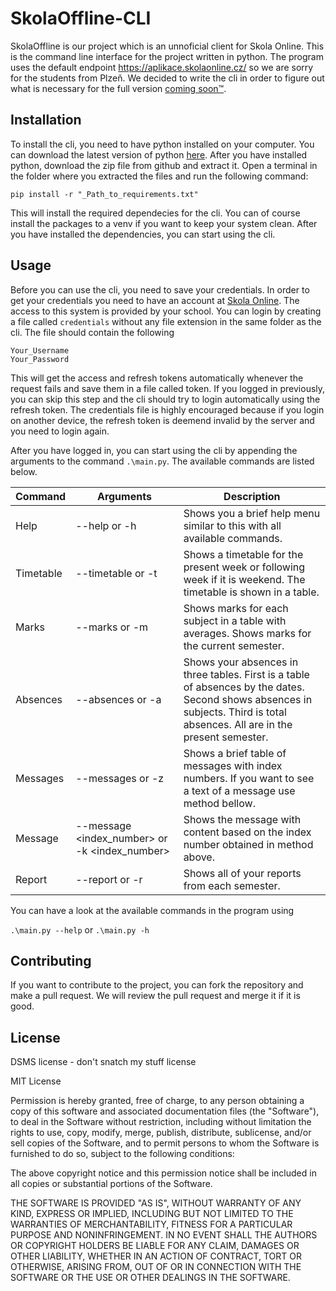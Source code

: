 # SkolaOffline-CLI
SkolaOffline is our project which is an unnoficial client for Skola Online. This is the command line interface for the project written in python. The program uses the default endpoint https://aplikace.skolaonline.cz/ so we are sorry for the students from Plzeň.  We decided to write the cli in order to figure out what is necessary for the full version [coming soon™](https://github.com/SkolaOffline/skolaoffline). 

## Installation
To install the cli, you need to have python installed on your computer. You can download the latest version of python [here](https://www.python.org/downloads/). After you have installed python, download the zip file from github and extract it. Open a terminal in the folder where you extracted the files and run the following command:

```pip install -r "_Path_to_requirements.txt"```

This will install the required dependecies for the cli. You can of course install the packages to a venv if you want to keep your system clean. After you have installed the dependencies, you can start using the cli.

## Usage
Before you can use the cli, you need to save your credentials. In order to get your credentials you need to have an account at [Skola Online](https://www.skolaonline.cz/). The access to this system is provided by your school. You can login by creating a file called ```credentials``` without any file extension in the same folder as the cli. The file should contain the following
    
```
Your_Username
Your_Password
```

This will get the access and refresh tokens automatically whenever the request fails and save them in a file called token. If you logged in previously, you can skip this step and the cli should try to login automatically using the refresh token. The credentials file is highly encouraged because if you login on another device, the refresh token is deemend invalid by the server and you need to login again.

After you have logged in, you can start using the cli by appending the arguments to the command ```.\main.py```. The available commands are listed below.

| Command   | Arguments            | Description                                                                                                                                                                   |
|-----------|-------------------|-------------------------------------------------------------------------------------------------------------------------------------------------------------------------------|
| Help      | --help or -h      | Shows you a brief help menu similar to this with all available commands.                                                                                                      |
| Timetable | --timetable or -t | Shows a timetable for the present week or following week if it is weekend.  The timetable is shown in a table.                                                                |
| Marks     | --marks or -m     | Shows marks for each subject in a table with averages.  Shows marks for the current semester.                                                                                 |
| Absences  | --absences or -a  | Shows your absences in three tables.  First is a table of absences by the dates. Second shows absences in subjects. Third is total absences. All are in the present semester. |
| Messages  | --messages or -z  | Shows a brief table of messages with index numbers.  If you want to see a text of a message use method bellow.                                                                |
| Message   | --message <index_number> or -k <index_number>  | Shows the message with content based on the index number obtained in method above.                                                                                            |
| Report    | --report or -r    | Shows all of your reports from each semester.                                                                                                                                 |                                                                                                                        |

You can have a look at the available commands in the program using 
    
```.\main.py --help``` or ```.\main.py -h```



## Contributing
If you want to contribute to the project, you can fork the repository and make a pull request. We will review the pull request and merge it if it is good.

## License
DSMS license - don't snatch my stuff license

MIT License

Permission is hereby granted, free of charge, to any person obtaining
a copy of this software and associated documentation files (the
"Software"), to deal in the Software without restriction, including
without limitation the rights to use, copy, modify, merge, publish,
distribute, sublicense, and/or sell copies of the Software, and to
permit persons to whom the Software is furnished to do so, subject to
the following conditions:

The above copyright notice and this permission notice shall be
included in all copies or substantial portions of the Software.

THE SOFTWARE IS PROVIDED "AS IS", WITHOUT WARRANTY OF ANY KIND,
EXPRESS OR IMPLIED, INCLUDING BUT NOT LIMITED TO THE WARRANTIES OF
MERCHANTABILITY, FITNESS FOR A PARTICULAR PURPOSE AND
NONINFRINGEMENT. IN NO EVENT SHALL THE AUTHORS OR COPYRIGHT HOLDERS BE
LIABLE FOR ANY CLAIM, DAMAGES OR OTHER LIABILITY, WHETHER IN AN ACTION
OF CONTRACT, TORT OR OTHERWISE, ARISING FROM, OUT OF OR IN CONNECTION
WITH THE SOFTWARE OR THE USE OR OTHER DEALINGS IN THE SOFTWARE.
